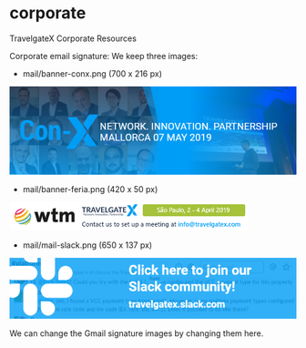 # corporate
TravelgateX Corporate Resources

Corporate email signature:
We keep three images:

* mail/banner-conx.png (700 x 216 px)

![banner-conx](https://raw.githubusercontent.com/travelgateX/corporate/master/mail/banner-conx.png)

* mail/banner-feria.png (420 x 50 px)

![banner-feria](https://raw.githubusercontent.com/travelgateX/corporate/master/mail/banner-feria.png)

* mail/mail-slack.png (650 x 137 px)

![mail-slack](https://raw.githubusercontent.com/travelgateX/corporate/master/mail/mail-slack.png)

We can change the Gmail signature images by changing them here.

